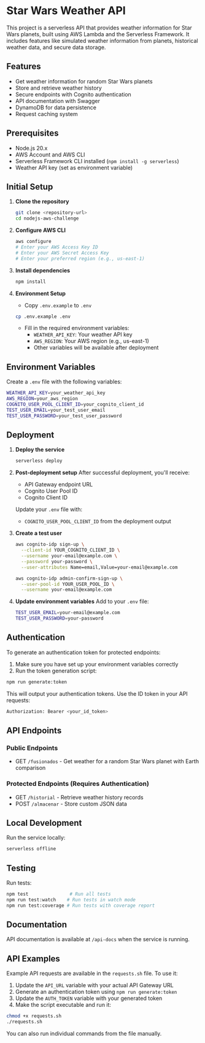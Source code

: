 # Star Wars Weather API

This project is a serverless API that provides weather information for Star Wars planets, built using AWS Lambda and the Serverless Framework. It includes features like simulated weather information from planets, historical weather data, and secure data storage.

## Features

- Get weather information for random Star Wars planets
- Store and retrieve weather history
- Secure endpoints with Cognito authentication
- API documentation with Swagger
- DynamoDB for data persistence
- Request caching system

## Prerequisites

- Node.js 20.x
- AWS Account and AWS CLI
- Serverless Framework CLI installed (`npm install -g serverless`)
- Weather API key (set as environment variable)

## Initial Setup

1. **Clone the repository**

   ```bash
   git clone <repository-url>
   cd nodejs-aws-challenge
   ```

2. **Configure AWS CLI**

   ```bash
   aws configure
   # Enter your AWS Access Key ID
   # Enter your AWS Secret Access Key
   # Enter your preferred region (e.g., us-east-1)
   ```

3. **Install dependencies**

   ```bash
   npm install
   ```

4. **Environment Setup**
   - Copy `.env.example` to `.env`
   ```bash
   cp .env.example .env
   ```
   - Fill in the required environment variables:
     - `WEATHER_API_KEY`: Your weather API key
     - `AWS_REGION`: Your AWS region (e.g., us-east-1)
     - Other variables will be available after deployment

## Environment Variables

Create a `.env` file with the following variables:

```bash
WEATHER_API_KEY=your_weather_api_key
AWS_REGION=your_aws_region
COGNITO_USER_POOL_CLIENT_ID=your_cognito_client_id
TEST_USER_EMAIL=your_test_user_email
TEST_USER_PASSWORD=your_test_user_password
```

## Deployment

1. **Deploy the service**

   ```bash
   serverless deploy
   ```

2. **Post-deployment setup**
   After successful deployment, you'll receive:

   - API Gateway endpoint URL
   - Cognito User Pool ID
   - Cognito Client ID

   Update your `.env` file with:

   - `COGNITO_USER_POOL_CLIENT_ID` from the deployment output

3. **Create a test user**

   ```bash
   aws cognito-idp sign-up \
     --client-id YOUR_COGNITO_CLIENT_ID \
     --username your-email@example.com \
     --password your-password \
     --user-attributes Name=email,Value=your-email@example.com

   aws cognito-idp admin-confirm-sign-up \
     --user-pool-id YOUR_USER_POOL_ID \
     --username your-email@example.com
   ```

4. **Update environment variables**
   Add to your `.env` file:
   ```bash
   TEST_USER_EMAIL=your-email@example.com
   TEST_USER_PASSWORD=your-password
   ```

## Authentication

To generate an authentication token for protected endpoints:

1. Make sure you have set up your environment variables correctly
2. Run the token generation script:

```bash
npm run generate:token
```

This will output your authentication tokens. Use the ID token in your API requests:

```bash
Authorization: Bearer <your_id_token>
```

## API Endpoints

### Public Endpoints

- GET `/fusionados` - Get weather for a random Star Wars planet with Earth comparison

### Protected Endpoints (Requires Authentication)

- GET `/historial` - Retrieve weather history records
- POST `/almacenar` - Store custom JSON data

## Local Development

Run the service locally:

```bash
serverless offline
```

## Testing

Run tests:

```bash
npm test               # Run all tests
npm run test:watch    # Run tests in watch mode
npm run test:coverage # Run tests with coverage report
```

## Documentation

API documentation is available at `/api-docs` when the service is running.

## API Examples

Example API requests are available in the `requests.sh` file. To use it:

1. Update the `API_URL` variable with your actual API Gateway URL
2. Generate an authentication token using `npm run generate:token`
3. Update the `AUTH_TOKEN` variable with your generated token
4. Make the script executable and run it:

```bash
chmod +x requests.sh
./requests.sh
```

You can also run individual commands from the file manually.
